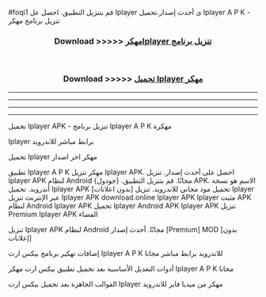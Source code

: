 #foqi1 قم بتنزيل التطبيق. احصل عل Iplayer  ى أحدث إصدار.تحميل Iplayer  A P K - تنزيل برنامج مهكر



<div align="center">
<h3>Download >>>>> <a href="https://ar-sites.web.app/?ar= Iplayer ">مهكرIplayer  تنزيل برنامج</a></h3><br>

<h3>Download >>>>> <a href="https://ar-sites.web.app/?ar= Iplayer ">تحميل Iplayer  مهكر</a></h3>
</div>


----------------------------------------------------------

----------------------------------------------------------

----------------------------------------------------------

----------------------------------------------------------


تحميل Iplayer  APK - تنزيل برنامج Iplayer  A P K مهكرة

Iplayer  برابط مباشر للاندرويد

تحميل Iplayer  مهكر اخر اصدار

تطبيق Iplayer  A P K مهكر
تنزيل Iplayer  APK. احصل على أحدث إصدار.
تنزيل Iplayer  APK لنظام Android مجانًا.
قم بتنزيل التطبيق. {جودول} APK. الاسم هو نسخة أندرويد.
تحميل Iplayer  APK [بدون اعلانات]
تحميل مود مجاني للاندرويد.
تنزيل Iplayer  عبر الإنترنت
تنزيل Iplayer  APK
download.online Iplayer  APK
Iplayer  مثبت APK لنظام Android
Iplayer  APK
تحميل Iplayer  Android APK
Iplayer  APK تنزيل Premium
Iplayer  APK الفضاء

تنزيل Iplayer  APK لنظام Android مجانًا. أحدث إصدار [Premium] MOD [بدون إعلانات]

إضافات تهكير برنامج بيكس ارت Iplayer  A P K للاندرويد برابط مباشر مجانا

أدوات التعديل الأساسية بعد تحميل تطبيق بيكس ارت مهكر Iplayer  A P K مجانا

القوالب الجاهزة بعد تحميل بيكس ارت Iplayer  مهكر من ميديا فاير للاندرويد



